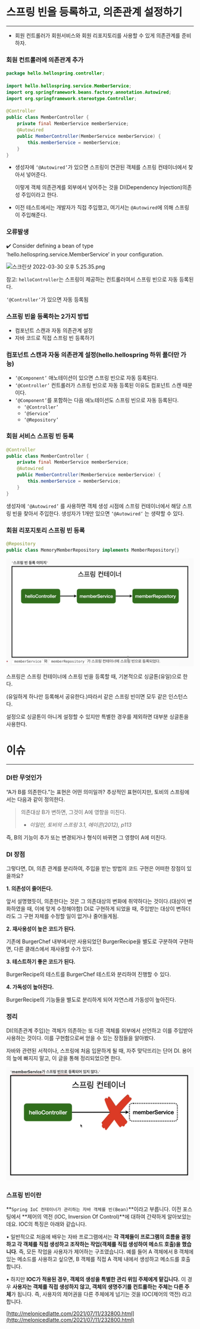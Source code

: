 # 스프링 빈을 등록하고, 의존관계 설정하기

---

- 회원 컨트롤러가 회원서비스와 회원 리포지토리를 사용할 수 있게 의존관계를 준비하자.

### 회원 컨트롤러에 의존관계 추가

```java
package hello.hellospring.controller;

import hello.hellospring.service.MemberService;
import org.springframework.beans.factory.annotation.Autowired;
import org.springframework.stereotype.Controller;

@Controller
public class MemberController {
    private final MemberService memberService;
    @Autowired
    public MemberController(MemberService memberService) {
        this.memberService = memberService;
    }
}
```

- 생성자에 `‘@Autowired’`가 있으면 스프링이 연관된 객체를 스프링 컨테이너에서 찾아서 넣어준다.
    
    이렇게 객체 의존관계를 외부에서 넣어주는 것을 DI(Dependency Injection)의존성 주입이라고 한다.
    
- 이전 테스트에서는 개발자가 직접 주입했고, 여기서는 `@Autowired`에 의해 스프링이 주입해준다.

### 오류발생

<aside>
✔️ Consider defining a bean of type ‘hello.hellospring.service.MemberService’ in your configuration.

</aside>

![스크린샷 2022-03-30 오후 5.25.35.png](https://s3-us-west-2.amazonaws.com/secure.notion-static.com/b76a3abb-e7b9-437c-a332-50b549474d71/스크린샷_2022-03-30_오후_5.25.35.png)

참고: `helloController`는 스프링이 제공하는 컨트롤러여서 스프링 빈으로 자동 등록된다.

`‘@Controller’`가 있으면 자동 등록됨

### 스프링 빈을 등록하는 2가지 방법

- 컴포넌트 스캔과 자동 의존관계 설정
- 자바 코드로 직접 스프링 빈 등록하기

### 컴포넌트 스캔과 자동 의존관계 설정(hello.hellospring 하위 폴더만 가능)

- `‘@Component’` 애노테이션이 있으면 스프링 빈으로 자동 등록된다.
- `‘@Controller’` 컨트롤러가 스프링 빈으로 자동 등록된 이유도 컴포넌트 스캔 때문이다.
- `‘@Component’`를 포함하는 다음 애노테이션도 스프링 빈으로 자동 등록된다.
    - `‘@Controller’`
    - `‘@Service’`
    - `‘@Repository’`

### 회원 서비스 스프링 빈 등록

```java
@Controller
public class MemberController {
    private final MemberService memberService;
    @Autowired
    public MemberController(MemberService memberService) {
        this.memberService = memberService;
    }
}
```

생성자에 `‘@Autowired’` 를 사용하면 객체 생성 시점에 스프링 컨테이너에서 해당 스프링 빈을 찾아서 주입한다. 생성자가 1개만 있으면 `‘@Autowired’` 는 생략할 수 있다.

### 회원 리포지토리 스프링 빈 등록

```java
@Repository
public class MemoryMemberRepository implements MemberRepository{}
```

<img src="컨테이너1.png">

스프링은 스프링 컨테이너에 스프링 빈을 등록할 때, 기본적으로 싱글톤(유일)으로 한다.

(유일하게 하나만 등록해서 공유한다.)따라서 같은 스프링 빈이면 모두 같은 인스턴스다. 

설정으로 싱글톤이 아니게 설정할 수 있지만 특별한 경우를 제외하면 대부분 싱글톤을 사용한다.

# 이슈

---

### DI란 무엇인가

“A가 B를 의존한다.”는 표현은 어떤 의미일까? 추상적인 표현이지만, 토비의 스프링에서는 다음과 같이 정의한다.

> 의존대상 B가 변하면, 그것이 A에 영향을 미친다.
> 
> - *이일민, 토비의 스프링 3.1, 에이콘(2012), p113*

즉, B의 기능이 추가 또는 변경되거나 형식이 바뀌면 그 영향이 A에 미친다.

### **DI 장점**

그렇다면, DI, 의존 관계를 분리하여, 주입을 받는 방법의 코드 구현은 어떠한 장점이 있을까요?

**1. 의존성이 줄어든다.**

앞서 설명했듯이, 의존한다는 것은 그 의존대상의 변화에 취약하다는 것이다.(대상이 변화하였을 때, 이에 맞게 수정해야함) DI로 구현하게 되었을 때, 주입받는 대상이 변하더라도 그 구현 자체를 수정할 일이 없거나 줄어들게됨.

**2. 재사용성이 높은 코드가 된다.**

기존에 BurgerChef 내부에서만 사용되었던 BurgerRecipe을 별도로 구분하여 구현하면, 다른 클래스에서 재사용할 수가 있다.

**3. 테스트하기 좋은 코드가 된다.**

BurgerRecipe의 테스트를 BurgerChef 테스트와 분리하여 진행할 수 있다.

**4. 가독성이 높아진다.**

BurgerRecipe의 기능들을 별도로 분리하게 되어 자연스레 가동성이 높아진다.

### **정리**

DI(의존관계 주입)는 객체가 의존하는 또 다른 객체를 외부에서 선언하고 이를 주입받아 사용하는 것이다. 이를 구현함으로써 얻을 수 있는 장점들을 알아봤다.

자바와 관련된 서적이나, 스프링에 처음 입문하게 될 때, 자주 맞닥뜨리는 단어 DI. 용어의 늪에 빠지지 말고, 이 글을 통해 정리되었으면 한다.

<img src = "컨테이너.png">

### 스프링 빈이란

**`Spring IoC 컨테이너가 관리하는 자바 객체를 빈(Bean)`**이라고 부릅니다. 이전 포스팅에서 **제어의 역전 (IOC, Inversion Of Control)**에 대하여 간략하게 알아보았는데요. IOC의 특징은 아래와 같습니다.

• 일반적으로 처음에 배우는 자바 프로그램에서는 **각 객체들이 프로그램의 흐름을 결정하고 각 객체를 직접 생성하고 조작하는 작업(객체를 직접 생성하여 메소드 호출)을 했습니다**. 즉, 모든 작업을 사용자가 제어하는 구조였습니다. 예를 들어 A 객체에서 B 객체에 있는 메소드를 사용하고 싶으면, B 객체를 직접 A 객체 내에서 생성하고 메소드를 호출합니다.

• 하지만 **IOC가 적용된 경우, 객체의 생성을 특별한 관리 위임 주체에게 맡깁니다.** 이 경우 **사용자는 객체를 직접 생성하지 않고, 객체의 생명주기를 컨트롤하는 주체는 다른 주체**가 됩니다. 즉, 사용자의 제어권을 다른 주체에게 넘기는 것을 IOC(제어의 역전) 라고 합니다.

[http://melonicedlatte.com/2021/07/11/232800.html](http://melonicedlatte.com/2021/07/11/232800.html)